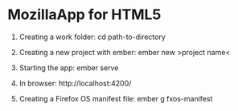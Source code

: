 # MozillaApp for HTML5

1. Creating a work folder:
    cd path-to-directory
2. Creating a new project with ember:
    ember new >project name<
3. Starting the app:
    ember serve
4. In browser:
    http://localhost:4200/

5. Creating a Firefox OS manifest file:
    ember g fxos-manifest

